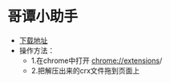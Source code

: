 # 哥谭小助手

- [下载地址](https://www.lanzous.com/i1ngt7g)
- 操作方法：
  - 1.在chrome中打开 [chrome://extensions](chrome://extensions)/
  - 2.把解压出来的crx文件拖到页面上
